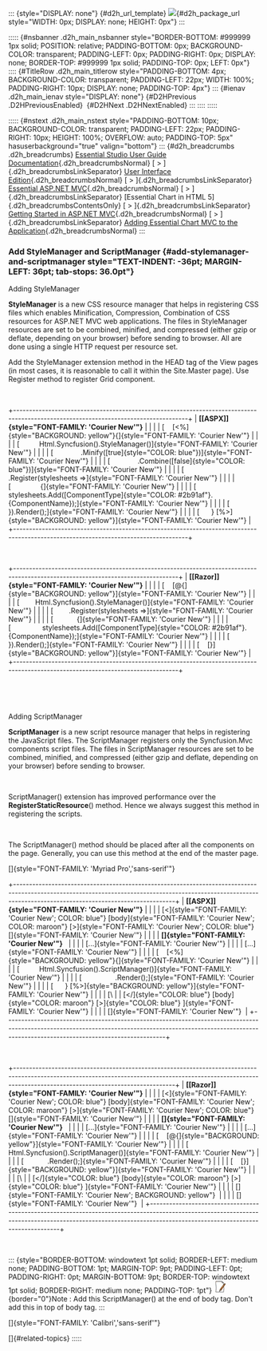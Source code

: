 ::: {style="DISPLAY: none"}
[](ms-xhelp:///?Id=d2h_url_template){#d2h_url_template} ![](!package_url!){#d2h_package_url style="WIDTH: 0px; DISPLAY: none; HEIGHT: 0px"}
:::

::::: {#nsbanner .d2h_main_nsbanner style="BORDER-BOTTOM: #999999 1px solid; POSITION: relative; PADDING-BOTTOM: 0px; BACKGROUND-COLOR: transparent; PADDING-LEFT: 0px; PADDING-RIGHT: 0px; DISPLAY: none; BORDER-TOP: #999999 1px solid; PADDING-TOP: 0px; LEFT: 0px"}
:::: {#TitleRow .d2h_main_titlerow style="PADDING-BOTTOM: 4px; BACKGROUND-COLOR: transparent; PADDING-LEFT: 22px; WIDTH: 100%; PADDING-RIGHT: 10px; DISPLAY: none; PADDING-TOP: 4px"}
::: {#ienav .d2h_main_ienav style="DISPLAY: none"}
[](ms-xhelp:///?Id=bcafc1da-d96b-49ae-83c0-9f260b19f20f){#D2HPrevious .D2HPreviousEnabled}  [](ms-xhelp:///?Id=09604f98-8f6f-4cd0-9e34-4cfe0bf15754){#D2HNext .D2HNextEnabled}
:::
::::
:::::

::::: {#nstext .d2h_main_nstext style="PADDING-BOTTOM: 10px; BACKGROUND-COLOR: transparent; PADDING-LEFT: 22px; PADDING-RIGHT: 10px; HEIGHT: 100%; OVERFLOW: auto; PADDING-TOP: 5px" hasuserbackground="true" valign="bottom"}
::: {#d2h_breadcrumbs .d2h_breadcrumbs}
[Essential Studio User Guide Documentation](ms-xhelp:///?Id=12457748-09e3-4d74-a240-8e049cedf030){.d2h_breadcrumbsNormal} [ \> ]{.d2h_breadcrumbsLinkSeparator} [User Interface Edition](ms-xhelp:///?Id=c29296b7-531c-413b-a0ec-488ca1f7f669){.d2h_breadcrumbsNormal} [ \> ]{.d2h_breadcrumbsLinkSeparator} [Essential ASP.NET MVC](ms-xhelp:///?Id=4b14e7d1-65c4-4f67-b1aa-2c37709905a5){.d2h_breadcrumbsNormal} [ \> ]{.d2h_breadcrumbsLinkSeparator} [Essential Chart in HTML 5]{.d2h_breadcrumbsContentsOnly} [ \> ]{.d2h_breadcrumbsLinkSeparator} [Getting Started in ASP.NET MVC](ms-xhelp:///?Id=7be0cc3e-239f-44db-9c07-5f5ed873d123){.d2h_breadcrumbsNormal} [ \> ]{.d2h_breadcrumbsLinkSeparator} [Adding Essential Chart MVC to the Application](ms-xhelp:///?Id=e9e28e04-6ad0-4db3-9a78-79cc6f53cd9d){.d2h_breadcrumbsNormal}
:::

### Add StyleManager and ScriptManager {#add-stylemanager-and-scriptmanager style="TEXT-INDENT: -36pt; MARGIN-LEFT: 36pt; tab-stops: 36.0pt"}

Adding StyleManager

**StyleManager** is a new CSS resource manager that helps in registering CSS files which enables Minification, Compression, Combination of CSS resources for ASP.NET MVC web applications. The files in StyleManager resources are set to be combined, minified, and compressed (either gzip or deflate, depending on your browser) before sending to browser. All are done using a single HTTP request per resource set.

Add the StyleManager extension method in the HEAD tag of the View pages (in most cases, it is reasonable to call it within the Site.Master page). Use Register method to register Grid component.

 

+------------------------------------------------------------------------------------------------------------------------------------+
| **[\[ASPX\]]{style="FONT-FAMILY: 'Courier New'"}**                                                                                 |
|                                                                                                                                    |
| [    [\<%]{style="BACKGROUND: yellow"}{]{style="FONT-FAMILY: 'Courier New'"}                                                       |
|                                                                                                                                    |
| [          Html.Syncfusion().StyleManager()]{style="FONT-FAMILY: 'Courier New'"}                                                   |
|                                                                                                                                    |
| [              .Minify([true]{style="COLOR: blue"})]{style="FONT-FAMILY: 'Courier New'"}                                           |
|                                                                                                                                    |
| [              .Combine([false]{style="COLOR: blue"})]{style="FONT-FAMILY: 'Courier New'"}                                         |
|                                                                                                                                    |
| [              .Register(stylesheets =\>]{style="FONT-FAMILY: 'Courier New'"}                                                      |
|                                                                                                                                    |
| [               {]{style="FONT-FAMILY: 'Courier New'"}                                                                             |
|                                                                                                                                    |
| [                   stylesheets.Add([ComponentType]{style="COLOR: #2b91af"}.{ComponentName});]{style="FONT-FAMILY: 'Courier New'"} |
|                                                                                                                                    |
| [               }).Render();]{style="FONT-FAMILY: 'Courier New'"}                                                                  |
|                                                                                                                                    |
| [      } [%\>]{style="BACKGROUND: yellow"}]{style="FONT-FAMILY: 'Courier New'"}                                                    |
+------------------------------------------------------------------------------------------------------------------------------------+

 

+---------------------------------------------------------------------------------------------------------------------------------+
| **[\[Razor\]]{style="FONT-FAMILY: 'Courier New'"}**                                                                             |
|                                                                                                                                 |
| [    [\@{]{style="BACKGROUND: yellow"}]{style="FONT-FAMILY: 'Courier New'"}                                                     |
|                                                                                                                                 |
| [        Html.Syncfusion().StyleManager()]{style="FONT-FAMILY: 'Courier New'"}                                                  |
|                                                                                                                                 |
| [        .Register(stylesheets =\>]{style="FONT-FAMILY: 'Courier New'"}                                                         |
|                                                                                                                                 |
| [            {]{style="FONT-FAMILY: 'Courier New'"}                                                                             |
|                                                                                                                                 |
| [                stylesheets.Add([ComponentType]{style="COLOR: #2b91af"}.{ComponentName});]{style="FONT-FAMILY: 'Courier New'"} |
|                                                                                                                                 |
| [            }).Render();]{style="FONT-FAMILY: 'Courier New'"}                                                                  |
|                                                                                                                                 |
| [    [}]{style="BACKGROUND: yellow"}]{style="FONT-FAMILY: 'Courier New'"}                                                       |
+---------------------------------------------------------------------------------------------------------------------------------+

 

 

Adding ScriptManager

**ScriptManager** is a new script resource manager that helps in registering the JavaScript files. The ScriptManager registers only the Syncfusion.Mvc components script files. The files in ScriptManager resources are set to be combined, minified, and compressed (either gzip and deflate, depending on your browser) before sending to browser.

 

ScriptManager() extension has improved performance over the **RegisterStaticResource**() method. Hence we always suggest this method in registering the scripts.

 

The ScriptManager() method should be placed after all the components on the page. Generally, you can use this method at the end of the master page.

[]{style="FONT-FAMILY: 'Myriad Pro','sans-serif'"} 

+--------------------------------------------------------------------------------------------------------------------------------------------------------------------------------------------------------------+
| **[\[ASPX\]]{style="FONT-FAMILY: 'Courier New'"}**                                                                                                                                                           |
|                                                                                                                                                                                                              |
| [\<]{style="FONT-FAMILY: 'Courier New'; COLOR: blue"} [body]{style="FONT-FAMILY: 'Courier New'; COLOR: maroon"} [\>]{style="FONT-FAMILY: 'Courier New'; COLOR: blue"} []{style="FONT-FAMILY: 'Courier New'"} |
|                                                                                                                                                                                                              |
| **[]{style="FONT-FAMILY: 'Courier New'"}**                                                                                                                                                                   |
|                                                                                                                                                                                                              |
| [...]{style="FONT-FAMILY: 'Courier New'"}                                                                                                                                                                    |
|                                                                                                                                                                                                              |
| [...]{style="FONT-FAMILY: 'Courier New'"}                                                                                                                                                                    |
|                                                                                                                                                                                                              |
| [    [\<%]{style="BACKGROUND: yellow"}{]{style="FONT-FAMILY: 'Courier New'"}                                                                                                                                 |
|                                                                                                                                                                                                              |
| [          Html.Syncfusion().ScriptManager()]{style="FONT-FAMILY: 'Courier New'"}                                                                                                                            |
|                                                                                                                                                                                                              |
| [                 .Render();]{style="FONT-FAMILY: 'Courier New'"}                                                                                                                                            |
|                                                                                                                                                                                                              |
| [      } [%\>]{style="BACKGROUND: yellow"}]{style="FONT-FAMILY: 'Courier New'"}                                                                                                                              |
|                                                                                                                                                                                                              |
| [\                                                                                                                                                                                                           |
| [\</]{style="COLOR: blue"} [body]{style="COLOR: maroon"} [\>]{style="COLOR: blue"} ]{style="FONT-FAMILY: 'Courier New'"}                                                                                     |
|                                                                                                                                                                                                              |
| []{style="FONT-FAMILY: 'Courier New'"}                                                                                                                                                                       |
+--------------------------------------------------------------------------------------------------------------------------------------------------------------------------------------------------------------+

 

+--------------------------------------------------------------------------------------------------------------------------------------------------------------------------------------------------------------+
| **[\[Razor\]]{style="FONT-FAMILY: 'Courier New'"}**                                                                                                                                                          |
|                                                                                                                                                                                                              |
| [\<]{style="FONT-FAMILY: 'Courier New'; COLOR: blue"} [body]{style="FONT-FAMILY: 'Courier New'; COLOR: maroon"} [\>]{style="FONT-FAMILY: 'Courier New'; COLOR: blue"} []{style="FONT-FAMILY: 'Courier New'"} |
|                                                                                                                                                                                                              |
| **[]{style="FONT-FAMILY: 'Courier New'"}**                                                                                                                                                                   |
|                                                                                                                                                                                                              |
| [...]{style="FONT-FAMILY: 'Courier New'"}                                                                                                                                                                    |
|                                                                                                                                                                                                              |
| [...]{style="FONT-FAMILY: 'Courier New'"}                                                                                                                                                                    |
|                                                                                                                                                                                                              |
| [    [\@{]{style="BACKGROUND: yellow"}]{style="FONT-FAMILY: 'Courier New'"}                                                                                                                                  |
|                                                                                                                                                                                                              |
| [        Html.Syncfusion().ScriptManager()]{style="FONT-FAMILY: 'Courier New'"}                                                                                                                              |
|                                                                                                                                                                                                              |
| [            .Render();]{style="FONT-FAMILY: 'Courier New'"}                                                                                                                                                 |
|                                                                                                                                                                                                              |
| [    [}]{style="BACKGROUND: yellow"}]{style="FONT-FAMILY: 'Courier New'"}                                                                                                                                    |
|                                                                                                                                                                                                              |
| [\                                                                                                                                                                                                           |
| [\</]{style="COLOR: blue"} [body]{style="COLOR: maroon"} [\>]{style="COLOR: blue"} ]{style="FONT-FAMILY: 'Courier New'"}                                                                                     |
|                                                                                                                                                                                                              |
| []{style="FONT-FAMILY: 'Courier New'; BACKGROUND: yellow"}                                                                                                                                                   |
|                                                                                                                                                                                                              |
| []{style="FONT-FAMILY: 'Courier New'"}                                                                                                                                                                       |
+--------------------------------------------------------------------------------------------------------------------------------------------------------------------------------------------------------------+

 

::: {style="BORDER-BOTTOM: windowtext 1pt solid; BORDER-LEFT: medium none; PADDING-BOTTOM: 1pt; MARGIN-TOP: 9pt; PADDING-LEFT: 0pt; PADDING-RIGHT: 0pt; MARGIN-BOTTOM: 9pt; BORDER-TOP: windowtext 1pt solid; BORDER-RIGHT: medium none; PADDING-TOP: 1pt"}
![](ImagesExt/image106_5.jpg){border="0"}Note : Add this ScriptManager() at the end of body tag. Don't add this in top of body tag.
:::

[]{style="FONT-FAMILY: 'Calibri','sans-serif'"} 

[]{#related-topics}
:::::
